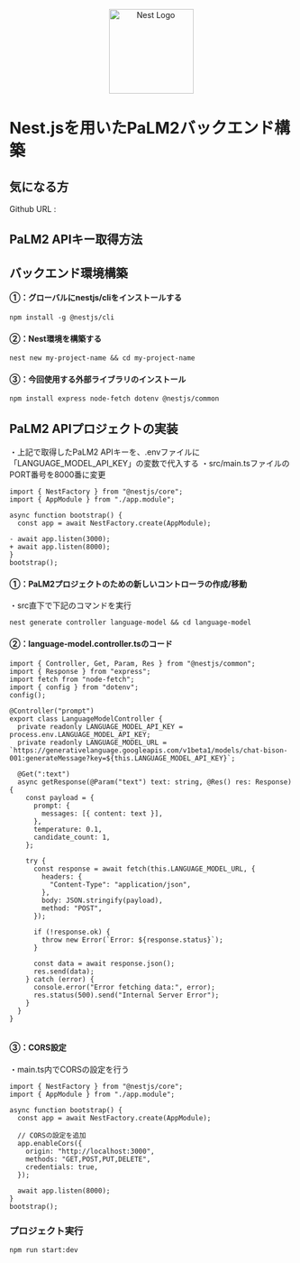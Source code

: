 <p align="center">
  <a href="http://nestjs.com/" target="blank"><img src="https://nestjs.com/img/logo-small.svg" width="150" alt="Nest Logo" /></a>
</p>

# Nest.jsを用いたPaLM2バックエンド構築

## 気になる方

Github URL :

## PaLM2 APIキー取得方法

## バックエンド環境構築

#### ①：グローバルにnestjs/cliをインストールする

```
npm install -g @nestjs/cli
```

#### ②：Nest環境を構築する

```
nest new my-project-name && cd my-project-name
```

#### ③：今回使用する外部ライブラリのインストール

```
npm install express node-fetch dotenv @nestjs/common
```

## PaLM2 APIプロジェクトの実装

・上記で取得したPaLM2 APIキーを、.envファイルに「LANGUAGE_MODEL_API_KEY」の変数で代入する
・src/main.tsファイルのPORT番号を8000番に変更

```diff_javascript
import { NestFactory } from "@nestjs/core";
import { AppModule } from "./app.module";

async function bootstrap() {
  const app = await NestFactory.create(AppModule);

- await app.listen(3000);
+ await app.listen(8000);
}
bootstrap();

```

#### ①：PaLM2プロジェクトのための新しいコントローラの作成/移動

・src直下で下記のコマンドを実行

```
nest generate controller language-model && cd language-model
```

#### ②：language-model.controller.tsのコード

```
import { Controller, Get, Param, Res } from "@nestjs/common";
import { Response } from "express";
import fetch from "node-fetch";
import { config } from "dotenv";
config();

@Controller("prompt")
export class LanguageModelController {
  private readonly LANGUAGE_MODEL_API_KEY = process.env.LANGUAGE_MODEL_API_KEY;
  private readonly LANGUAGE_MODEL_URL = `https://generativelanguage.googleapis.com/v1beta1/models/chat-bison-001:generateMessage?key=${this.LANGUAGE_MODEL_API_KEY}`;

  @Get(":text")
  async getResponse(@Param("text") text: string, @Res() res: Response) {
    const payload = {
      prompt: {
        messages: [{ content: text }],
      },
      temperature: 0.1,
      candidate_count: 1,
    };

    try {
      const response = await fetch(this.LANGUAGE_MODEL_URL, {
        headers: {
          "Content-Type": "application/json",
        },
        body: JSON.stringify(payload),
        method: "POST",
      });

      if (!response.ok) {
        throw new Error(`Error: ${response.status}`);
      }

      const data = await response.json();
      res.send(data);
    } catch (error) {
      console.error("Error fetching data:", error);
      res.status(500).send("Internal Server Error");
    }
  }
}


```

#### ③：CORS設定

・main.ts内でCORSの設定を行う

```
import { NestFactory } from "@nestjs/core";
import { AppModule } from "./app.module";

async function bootstrap() {
  const app = await NestFactory.create(AppModule);

  // CORSの設定を追加
  app.enableCors({
    origin: "http://localhost:3000",
    methods: "GET,POST,PUT,DELETE",
    credentials: true,
  });

  await app.listen(8000);
}
bootstrap();

```

### プロジェクト実行

```
npm run start:dev
```
